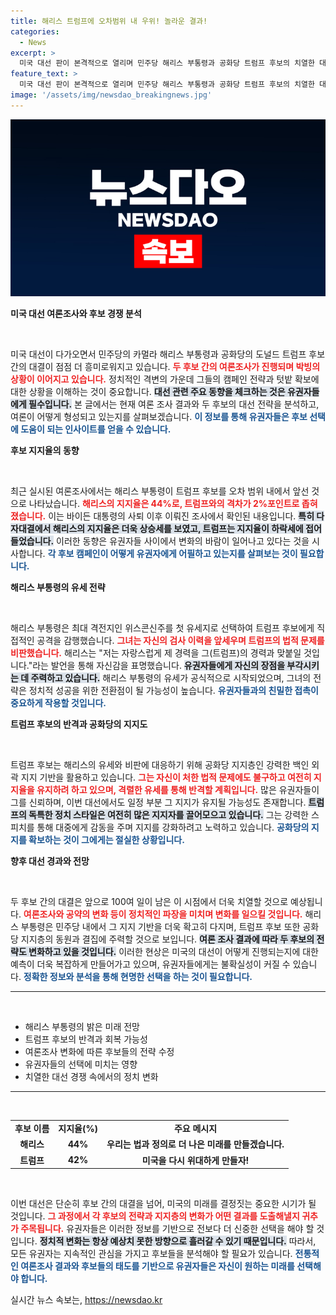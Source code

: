 ```yaml
---
title: 해리스 트럼프에 오차범위 내 우위! 놀라운 결과!
categories:
  - News
excerpt: >
  미국 대선 판이 본격적으로 열리며 민주당 해리스 부통령과 공화당 트럼프 후보의 치열한 대결이 시작됩니다. 여론조사 결과는 팽팽하며, 해리스가 지지율 상승세를 타고 트럼프를 추격하는 상황! 이 격돌의 결말은 어떻게 될까요? 클릭하고 확인해보세요!
feature_text: >
  미국 대선 판이 본격적으로 열리며 민주당 해리스 부통령과 공화당 트럼프 후보의 치열한 대결이 시작됩니다. 여론조사 결과는 팽팽하며, 해리스가 지지율 상승세를 타고 트럼프를 추격하는 상황! 이 격돌의 결말은 어떻게 될까요? 클릭하고 확인해보세요!
image: '/assets/img/newsdao_breakingnews.jpg'
---
```


<p><img src="/assets/img/newsdao_breakingnews.jpg" alt="firstkoreanews 속보" /></p>

<p><strong>미국 대선 여론조사와 후보 경쟁 분석</strong></p>

<p data-ke-size="size16">&nbsp;</p>

<p>미국 대선이 다가오면서 민주당의 카멀라 해리스 부통령과 공화당의 도널드 트럼프 후보 간의 대결이 점점 더 흥미로워지고 있습니다. <b><span style="color: #ee2323;">두 후보 간의 여론조사가 진행되며 박빙의 상황이 이어지고 있습니다.</span></b> 정치적인 격변의 가운데 그들의 캠페인 전략과 텃밭 확보에 대한 상황을 이해하는 것이 중요합니다. <b><span style="background-color: #21538527;">대선 관련 주요 동향을 체크하는 것은 유권자들에게 필수입니다.</span></b> 본 글에서는 현재 여론 조사 결과와 두 후보의 대선 전략을 분석하고, 여론이 어떻게 형성되고 있는지를 살펴보겠습니다. <b><span style="color: #1a5490;">이 정보를 통해 유권자들은 후보 선택에 도움이 되는 인사이트를 얻을 수 있습니다.</span></b></p>

<p><strong>후보 지지율의 동향</strong></p>

<p data-ke-size="size16">&nbsp;</p>

<p>최근 실시된 여론조사에서는 해리스 부통령이 트럼프 후보를 오차 범위 내에서 앞선 것으로 나타났습니다. <b><span style="color: #ee2323;">해리스의 지지율은 44%로, 트럼프와의 격차가 2%포인트로 좁혀졌습니다.</span></b> 이는 바이든 대통령의 사퇴 이후 이뤄진 조사에서 확인된 내용입니다. <b><span style="background-color: #21538527;">특히 다자대결에서 해리스의 지지율은 더욱 상승세를 보였고, 트럼프는 지지율이 하락세에 접어들었습니다.</span></b> 이러한 동향은 유권자들 사이에서 변화의 바람이 일어나고 있다는 것을 시사합니다. <b><span style="color: #1a5490;">각 후보 캠페인이 어떻게 유권자에게 어필하고 있는지를 살펴보는 것이 필요합니다.</span></b></p>

<p><strong>해리스 부통령의 유세 전략</strong></p>

<p data-ke-size="size16">&nbsp;</p>

<p>해리스 부통령은 최대 격전지인 위스콘신주를 첫 유세지로 선택하여 트럼프 후보에게 직접적인 공격을 감행했습니다. <b><span style="color: #ee2323;">그녀는 자신의 검사 이력을 앞세우며 트럼프의 법적 문제를 비판했습니다.</span></b> 해리스는 "저는 자랑스럽게 제 경력을 그(트럼프)의 경력과 맞붙일 것입니다."라는 발언을 통해 자신감을 표명했습니다. <b><span style="background-color: #21538527;">유권자들에게 자신의 장점을 부각시키는 데 주력하고 있습니다.</span></b> 해리스 부통령의 유세가 공식적으로 시작되었으며, 그녀의 전략은 정치적 성공을 위한 전환점이 될 가능성이 높습니다. <b><span style="color: #1a5490;">유권자들과의 친밀한 접촉이 중요하게 작용할 것입니다.</span></b></p>

<p><strong>트럼프 후보의 반격과 공화당의 지지도</strong></p>

<p data-ke-size="size16">&nbsp;</p>

<p>트럼프 후보는 해리스의 유세와 비판에 대응하기 위해 공화당 지지층인 강력한 백인 외곽 지지 기반을 활용하고 있습니다. <b><span style="color: #ee2323;">그는 자신이 처한 법적 문제에도 불구하고 여전히 지지율을 유지하려 하고 있으며, 격렬한 유세를 통해 반격할 계획입니다.</span></b> 많은 유권자들이 그를 신뢰하며, 이번 대선에서도 일정 부분 그 지지가 유지될 가능성도 존재합니다. <b><span style="background-color: #21538527;">트럼프의 독특한 정치 스타일은 여전히 많은 지지자를 끌어모으고 있습니다.</span></b> 그는 강력한 스피치를 통해 대중에게 감동을 주며 지지를 강화하려고 노력하고 있습니다. <b><span style="color: #1a5490;">공화당의 지지를 확보하는 것이 그에게는 절실한 상황입니다.</span></b></p>

<p><strong>향후 대선 경과와 전망</strong></p>

<p data-ke-size="size16">&nbsp;</p>

<p>두 후보 간의 대결은 앞으로 100여 일이 남은 이 시점에서 더욱 치열할 것으로 예상됩니다. <b><span style="color: #ee2323;">여론조사와 공약의 변화 등이 정치적인 파장을 미치며 변화를 일으킬 것입니다.</span></b> 해리스 부통령은 민주당 내에서 그 지지 기반을 더욱 확고히 다지며, 트럼프 후보 또한 공화당 지지층의 동원과 결집에 주력할 것으로 보입니다. <b><span style="background-color: #21538527;">여론 조사 결과에 따라 두 후보의 전략도 변화하고 있을 것입니다.</span></b> 이러한 현상은 미국의 대선이 어떻게 진행되는지에 대한 예측이 더욱 복잡하게 만들어가고 있으며, 유권자들에게는 불확실성이 커질 수 있습니다. <b><span style="color: #1a5490;">정확한 정보와 분석을 통해 현명한 선택을 하는 것이 필요합니다.</span></b></p>

<hr>

<p data-ke-size="size16">&nbsp;</p>

<ul>
    <li>해리스 부통령의 밝은 미래 전망</li>
    <li>트럼프 후보의 반격과 회복 가능성</li>
    <li>여론조사 변화에 따른 후보들의 전략 수정</li>
    <li>유권자들의 선택에 미치는 영향</li>
    <li>치열한 대선 경쟁 속에서의 정치 변화</li>
</ul>

<hr>

<p data-ke-size="size16">&nbsp;</p>

<table style="width: 100%; border-collapse: collapse;">
    <tr>
        <td style="text-align: center; height: 17px;"><b>후보 이름</b></td>
        <td style="text-align: center; height: 17px;"><b>지지율(%)</b></td>
        <td style="text-align: center; height: 17px;"><b>주요 메시지</b></td>
    </tr>
    <tr>
        <td style="text-align: center; height: 17px;"><b>해리스</b></td>
        <td style="text-align: center; height: 17px;"><b>44%</b></td>
        <td style="text-align: center; height: 17px;"><b>우리는 법과 정의로 더 나은 미래를 만들겠습니다.</b></td>
    </tr>
    <tr>
        <td style="text-align: center; height: 17px;"><b>트럼프</b></td>
        <td style="text-align: center; height: 17px;"><b>42%</b></td>
        <td style="text-align: center; height: 17px;"><b>미국을 다시 위대하게 만들자!</b></td>
    </tr>
</table>

<p data-ke-size="size16">&nbsp;</p>

<p>이번 대선은 단순히 후보 간의 대결을 넘어, 미국의 미래를 결정짓는 중요한 시기가 될 것입니다. <b><span style="color: #ee2323;">그 과정에서 각 후보의 전략과 지지층의 변화가 어떤 결과를 도출해낼지 귀추가 주목됩니다.</span></b> 유권자들은 이러한 정보를 기반으로 전보다 더 신중한 선택을 해야 할 것입니다. <b><span style="background-color: #21538527;">정치적 변화는 항상 예상치 못한 방향으로 흘러갈 수 있기 때문입니다.</span></b> 따라서, 모든 유권자는 지속적인 관심을 가지고 후보들을 분석해야 할 필요가 있습니다. <b><span style="color: #1a5490;">전통적인 여론조사 결과와 후보들의 태도를 기반으로 유권자들은 자신이 원하는 미래를 선택해야 합니다.</span></b></p>
실시간 뉴스 속보는, <a href="https://newsdao.kr" rel="dofollow">https://newsdao.kr</a>


